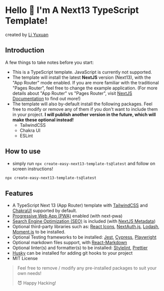 # Hello 👋 I'm A Next13 TypeScript Template!

created by [Li Yuxuan](https://xmliszt.github.io)

## Introduction

A few things to take notes before you start:

- This is a TypeScript template. JavaScript is currently not supported.
- The template will install the latest **NextJS** version (Next13), with the "App Router" mode enabled. If you are more familiar with the traditional "Pages Router", feel free to change the example application. (For more details about "App Router" vs "Pages Router", visit [NextJS Documentation](https://nextjs.org/docs) to find out more!)
- The template will also by-default install the following packages. Feel free to modify or remove any of them if you don't want to include them in your project. **I will publish another version in the future, which will make these optional instead!**
  - TailwindCSS
  - Chakra UI
  - ESLint

## How to use

- simply run `npx create-easy-next13-template-ts@latest` and follow on screen instructions!

```bash
npx create-easy-next13-template-ts@latest
```

## Features

- A TypeScript Next 13 (App Router) template with
  [TailwindCSS](https://tailwindcss.com) and [ChakraUI](https://chakra-ui.com) supported by default.
- [Progressive Web App (PWA)](https://developer.mozilla.org/en-US/docs/Web/Progressive_web_apps) enabled (with next-pwa)
- [Search Engine Optimization (SEO)](https://support.google.com/webmasters/answer/7451184?hl=en/) is included (with [NextJS Metadata](https://nextjs.org/docs/app/building-your-application/optimizing/metadata))
- Optional third-party libraries such as: [React Icons](https://react-icons.github.io/react-icons/), [NextAuth.js](https://next-auth.js.org), [Lodash](https://lodash.com), [Moment.js](https://momentjs.com) to be installed.
- Optional Testing frameworks to be installed: [Jest](https://jestjs.io), [Cypress](https://www.cypress.io), [Playwright](https://playwright.dev)
- Optional markdown files support, with [React-Markdown](https://github.com/remarkjs/react-markdown)
- Optional linter(s) and formatter(s) to be installed: [Stylelint](https://github.com/remarkjs/react-markdown), [Prettier](https://prettier.io)
- [Husky](https://typicode.github.io/husky/) can be installed for adding git hooks to your project
- MIT License

> Feel free to remove / modify any pre-installed packages to suit your own needs!
>
> 😈 Happy Hacking!
